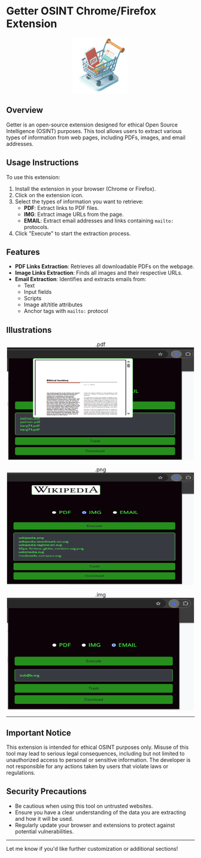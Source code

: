 # Getter OSINT Chrome/Firefox Extension

<p align='center'>
    <img src="Assets/cart.png" width=150>
</p>

## Overview
Getter is an open-source extension designed for ethical Open Source Intelligence (OSINT) purposes. This tool allows users to extract various types of information from web pages, including PDFs, images, and email addresses.

## Usage Instructions
To use this extension:

1. Install the extension in your browser (Chrome or Firefox).
2. Click on the extension icon.
3. Select the types of information you want to retrieve:
   - **PDF**: Extract links to PDF files.
   - **IMG**: Extract image URLs from the page.
   - **EMAIL**: Extract email addresses and links containing `mailto:` protocols.
4. Click "Execute" to start the extraction process.

## Features
- **PDF Links Extraction**: Retrieves all downloadable PDFs on the webpage.
- **Image Links Extraction**: Finds all images and their respective URLs.
- **Email Extraction**: Identifies and extracts emails from:
  - Text
  - Input fields
  - Scripts
  - Image alt/title attributes
  - Anchor tags with `mailto:` protocol

## Illustrations

<!-- Legend above images -->


<p align='center'> 
  .pdf <br>
  <img src="Assets/Ethical-Hacking-pdf.png" width=500 height=300>
</p>

<p align='center'>
  .png <br>
  <img src="Assets/Ethical-Hacking-img.png" width=500 height=300>
</p>

<p align='center'>
  .img <br>
  <img src="Assets/Ethical-Hacking-email.png" width=500 height=300>
</p>




---

## Important Notice
This extension is intended for ethical OSINT purposes only. Misuse of this tool may lead to serious legal consequences, including but not limited to unauthorized access to personal or sensitive information. The developer is not responsible for any actions taken by users that violate laws or regulations.

## Security Precautions
- Be cautious when using this tool on untrusted websites.
- Ensure you have a clear understanding of the data you are extracting and how it will be used.
- Regularly update your browser and extensions to protect against potential vulnerabilities.

---

Let me know if you'd like further customization or additional sections!
